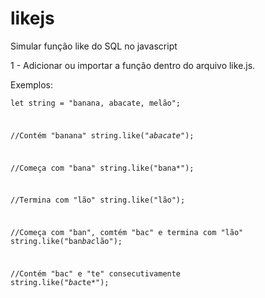 # likejs
Simular função like do SQL no javascript

1 - Adicionar ou importar a função dentro do arquivo like.js.

Exemplos:
<code><pre>let string = "banana, abacate, melão";

//Contém "banana"
string.like("*abacate*");

//Começa com "bana"
string.like("bana*");

//Termina com "lão"
string.like("lão");

//Começa com "ban", comtém "bac" e termina com "lão"
string.like("ban*bac*lão");

//Contém "bac" e "te" consecutivamente
string.like("*bac*te*");</pre></code>
